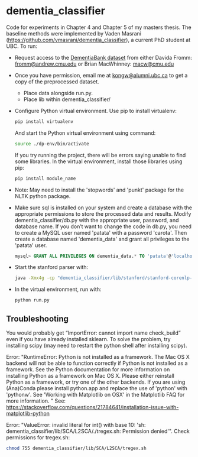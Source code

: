 # dementia_classifier

Code for experiments in Chapter 4 and Chapter 5 of my masters thesis. The baseline methods were implemented by Vaden Masrani (https://github.com/vmasrani/dementia_classifier), a current PhD student at UBC. To run: 
- Request access to the [DementiaBank dataset](https://dementia.talkbank.org) from either Davida Fromm: fromm@andrew.cmu.edu or Brian MacWhinney: macw@cmu.edu  
- Once you have permission, email me at kongw@alumni.ubc.ca to get a copy of the preprocessed dataset.
    -  Place data alongside run.py.
    -  Place lib within dementia_classifier/ 
- Configure Python virtual environment. Use pip to install virtualenv:
    ```bash
    pip install virtualenv
    ```
    And start the Python virtual environment using command:
    ```bash
    source ./dp-env/bin/activate
    ```        
    If you try running the project, there will be errors saying unable to find some libraries. In the virtual environment, install those libraries using pip:
    ```bash
    pip install module_name
    ```     

- Note: May need to install the 'stopwords' and 'punkt' package for the NLTK python package. 
- Make sure sql is installed on your system and create a database with the appropriate permissions to store the processed data and results. Modify dementia_classifier/db.py with the appropriate user, password, and database name. If you don’t want to change the code in db.py, you need to create a MySQL user named 'patata' with a password 'carota'. Then create a database named 'dementia_data' and grant all privileges to the 'patata' user.
    ```sql
    mysql> GRANT ALL PRIVILEGES ON dementia_data.* TO 'patata'@'localhost';
    ```

- Start the stanford parser with:
    ```bash
    java -Xmx4g -cp "dementia_classifier/lib/stanford/stanford-corenlp-full-2015-12-09/*" edu.stanford.nlp.pipeline.StanfordCoreNLPServer -port 9000 -timeout 20000
    ```
- In the virtual environment, run with:
  ```bash
  python run.py
  ```


## Troubleshooting
You would probably get “ImportError: cannot import name check_build” even if you have already installed sklearn. To solve the problem, try installing scipy (may need to restart the python shell after installing scipy).

Error: "RuntimeError: Python is not installed as a framework. The Mac OS X backend will not be able to function correctly if Python is not installed as a framework. See the Python documentation for more information on installing Python as a framework on Mac OS X. Please either reinstall Python as a framework, or try one of the other backends. If you are using (Ana)Conda please install python.app and replace the use of 'python' with 'pythonw'. See 'Working with Matplotlib on OSX' in the Matplotlib FAQ for more information.
"
See: https://stackoverflow.com/questions/21784641/installation-issue-with-matplotlib-python

Error: "ValueError: invalid literal for int() with base 10: 'sh: dementia_classifier/lib/SCA/L2SCA/./tregex.sh: Permission denied'". Check permissions for tregex.sh:
```bash
chmod 755 dementia_classifier/lib/SCA/L2SCA/tregex.sh
```
